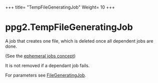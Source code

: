 +++
title= "TempFileGeneratingJob"
Weight= 10
+++

# ppg2.TempFileGeneratingJob

A job that creates one file, which is deleted once all dependent jobs are done.

(See the [ephemeral jobs concept](../../concepts/ephemeral-jobs))

It is not removed if a dependant job fails.

For parameters see [FileGeneratingJob](../filegeneratingjob).


